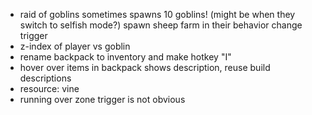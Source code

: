 - raid of goblins sometimes spawns 10 goblins! (might be when they switch to selfish mode?) spawn sheep farm in their behavior change trigger
- z-index of player vs goblin
- rename backpack to inventory and make hotkey "I"
- hover over items in backpack shows description, reuse build descriptions
- resource: vine
- running over zone trigger is not obvious
